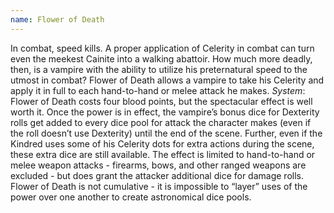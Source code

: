 ```yaml
---
name: Flower of Death
---
```


In combat, speed kills. A proper application of Celerity in combat can turn even the meekest Cainite into a walking abattoir. How much more deadly, then, is a vampire with the ability to utilize his preternatural speed to the utmost in combat? Flower of Death allows a vampire to take his Celerity and apply it in full to each hand-to-hand or melee attack he makes.
_System_: Flower of Death costs four blood points, but the spectacular effect is well worth it. Once the power is in effect, the vampire’s bonus dice for Dexterity rolls get added to every dice pool for attack the character makes (even if the roll doesn’t use Dexterity) until the end of the scene. Further, even if the Kindred uses some of his Celerity dots for extra actions during the scene, these extra dice are still available. The effect is limited to hand-to-hand or melee weapon attacks - firearms, bows, and other ranged weapons are excluded - but does grant the attacker additional dice for damage rolls.
Flower of Death is not cumulative - it is impossible to “layer” uses of the power over one another to create astronomical dice pools.